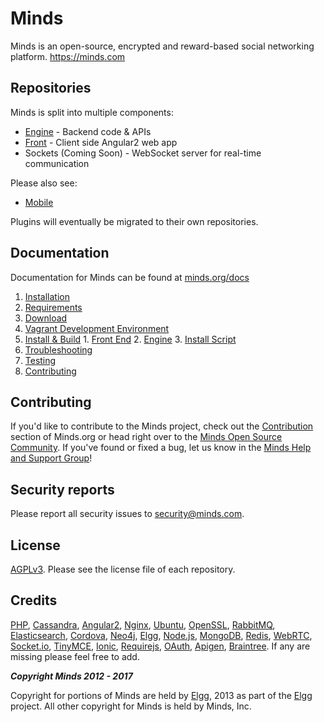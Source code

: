 Minds
=====
Minds is an open-source, encrypted and reward-based social networking platform. https://minds.com

## Repositories
Minds is split into multiple components:

- [Engine](https://github.com/Minds/engine) - Backend code & APIs
- [Front](https://github.com/Minds/front) - Client side Angular2 web app
- Sockets (Coming Soon) - WebSocket server for real-time communication

Please also see:
- [Mobile](https://github.com/Minds/mobile)

Plugins will eventually be migrated to their own repositories.

## Documentation
Documentation for Minds can be found at [minds.org/docs](https://www.minds.org/docs)
1. [Installation](https://www.minds.org/docs/install.html)
  1. [Requirements](https://www.minds.org/docs/install/requirements.html)
  2. [Download](https://www.minds.org/docs/install/download.html)
  3. [Vagrant Development Environment](https://www.minds.org/docs/install/vagrant.html)
  4. [Install & Build](https://www.minds.org/docs/install/preparation.html)
    1. [Front End](https://www.minds.org/docs/install/preparation.html#front-end)
    2. [Engine](https://www.minds.org/docs/install/preparation.html#engine-php)
    3. [Install Script](https://www.minds.org/docs/install/installation.html)
  5. [Troubleshooting](https://www.minds.org/docs/install/troubleshooting.html)
2. [Testing](https://www.minds.org/docs/testing.html)
3. [Contributing](https://www.minds.org/docs/contributing.html)

## Contributing
If you'd like to contribute to the Minds project, check out the [Contribution](https://www.minds.org/docs/contributing.html) section of Minds.org or head right over to the [Minds Open Source Community](https://www.minds.com/groups/profile/365903183068794880).  If you've found or fixed a bug, let us know in the [Minds Help and Support Group](https://www.minds.com/groups/profile/100000000000000681/activity)!

## Security reports
Please report all security issues to [security@minds.com](mailto:security@minds.com).

## License
[AGPLv3](https://www.minds.org/docs/license.html). Please see the license file of each repository.

## Credits
[PHP](https://php.net), [Cassandra](http://cassandra.apache.org/), [Angular2](http://angular.io), [Nginx](https://nginx.com), [Ubuntu](https://ubuntu.com), [OpenSSL](https://www.openssl.org/), [RabbitMQ](https://www.rabbitmq.com/), [Elasticsearch](https://www.elastic.co/), [Cordova](https://cordova.apache.org/), [Neo4j](https://neo4j.com/), [Elgg](http://elgg.org), [Node.js](https://nodejs.org/en/), [MongoDB](https://www.mongodb.com/), [Redis](http://redis.io/), [WebRTC](https://webrtc.org/), [Socket.io](http://socket.io/), [TinyMCE](https://www.tinymce.com/), [Ionic](http://ionicframework.com/), [Requirejs](http://requirejs.org/), [OAuth](http://oauth.net/2/), [Apigen](http://www.apigen.org/), [Braintree](https://www.braintreepayments.com/). If any are missing please feel free to add.

___Copyright Minds 2012 - 2017___

Copyright for portions of Minds are held by [Elgg](http://elgg.org), 2013 as part of the [Elgg](http://elgg.org) project. All other copyright for Minds is held by Minds, Inc.
